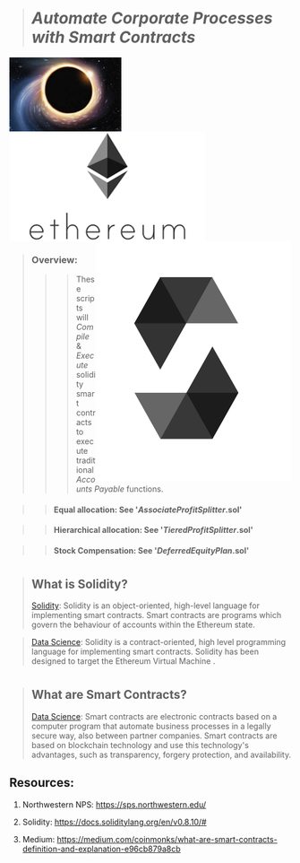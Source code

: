 ># *Automate Corporate Processes with Smart Contracts*  

<img src="Images/black_hole.jpg" align="left" width="200px"/>
<br clear="center"/>
<img src="Images/ETHUSD2.png" align="center" width="350px"/>
<img src="Images/solidity.png" align="right" width="350px"/>

>### Overview: 
>>> These scripts will *Compile* & *Execute* solidity smart contracts to execute traditional _Accounts Payable_ functions.

>>#### Equal allocation: See '_AssociateProfitSplitter_.sol'

>>#### Hierarchical allocation: See '_TieredProfitSplitter_.sol'

>>#### Stock Compensation: See '_DeferredEquityPlan_.sol'
#
>>

>## What is Solidity?
> [Solidity](https://docs.soliditylang.org/en/v0.8.10/#): Solidity is an object-oriented, high-level language for implementing smart contracts. Smart contracts are programs which govern the behaviour of accounts within the Ethereum state.

> [Data Science](https://medium.com/coinmonks/learn-all-about-solidity-ethereum-45d709c4de77): Solidity is a contract-oriented, high level programming language for implementing smart contracts. Solidity has been designed to target the Ethereum Virtual Machine .

#

>## What are Smart Contracts?
> [Data Science](https://medium.com/coinmonks/what-are-smart-contracts-definition-and-explanation-e96cb879a8cb): Smart contracts are electronic contracts based on a computer program that automate business processes in a legally secure way, also between partner companies. Smart contracts are based on blockchain technology and use this technology's advantages, such as transparency, forgery protection, and availability.
>

## Resources:
1. Northwestern NPS:
https://sps.northwestern.edu/

2. Solidity:
https://docs.soliditylang.org/en/v0.8.10/#

3. Medium:
https://medium.com/coinmonks/what-are-smart-contracts-definition-and-explanation-e96cb879a8cb
